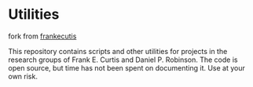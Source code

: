 Utilities
=========

fork from [frankecutis](https://github.com/frankecurtis/Utilities)

This repository contains scripts and other utilities for projects in the research groups of Frank E. Curtis and Daniel P. Robinson.  The code is open source, but time has not been spent on documenting it.  Use at your own risk.
